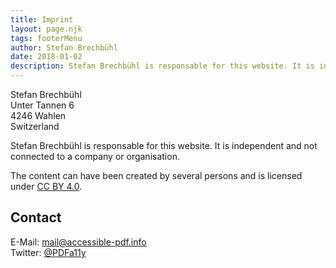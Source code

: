 ```yaml
---
title: Imprint
layout: page.njk
tags: footerMenu
author: Stefan Brechbühl
date: 2018-01-02
description: Stefan Brechbühl is responsable for this website. It is independent and not connected to a company or organisation.
---
```


Stefan Brechbühl  
Unter Tannen 6  
4246 Wahlen  
Switzerland

Stefan Brechbühl is responsable for this website. It is independent and not connected to a company or organisation.

The content can have been created by several persons and is licensed under [CC BY 4.0](https://creativecommons.org/licenses/by/4.0/).

## Contact

E-Mail: [mail@accessible-pdf.info](mailto:mail@accessible-pdf.info)  
Twitter: [@PDFa11y](https://twitter.com/PDFa11y)
